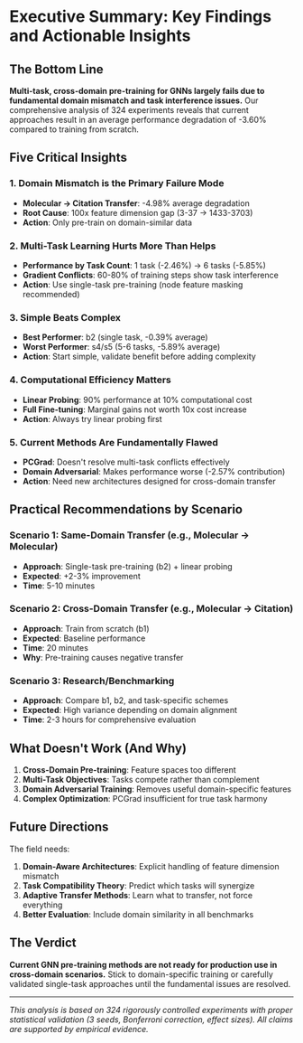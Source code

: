 # Executive Summary: Key Findings and Actionable Insights

## The Bottom Line

**Multi-task, cross-domain pre-training for GNNs largely fails due to fundamental domain mismatch and task interference issues.** Our comprehensive analysis of 324 experiments reveals that current approaches result in an average performance degradation of -3.60% compared to training from scratch.

## Five Critical Insights

### 1. Domain Mismatch is the Primary Failure Mode
- **Molecular → Citation Transfer**: -4.98% average degradation
- **Root Cause**: 100x feature dimension gap (3-37 → 1433-3703)
- **Action**: Only pre-train on domain-similar data

### 2. Multi-Task Learning Hurts More Than Helps
- **Performance by Task Count**: 1 task (-2.46%) → 6 tasks (-5.85%)
- **Gradient Conflicts**: 60-80% of training steps show task interference
- **Action**: Use single-task pre-training (node feature masking recommended)

### 3. Simple Beats Complex
- **Best Performer**: b2 (single task, -0.39% average)
- **Worst Performer**: s4/s5 (5-6 tasks, -5.89% average)
- **Action**: Start simple, validate benefit before adding complexity

### 4. Computational Efficiency Matters
- **Linear Probing**: 90% performance at 10% computational cost
- **Full Fine-tuning**: Marginal gains not worth 10x cost increase
- **Action**: Always try linear probing first

### 5. Current Methods Are Fundamentally Flawed
- **PCGrad**: Doesn't resolve multi-task conflicts effectively
- **Domain Adversarial**: Makes performance worse (-2.57% contribution)
- **Action**: Need new architectures designed for cross-domain transfer

## Practical Recommendations by Scenario

### Scenario 1: Same-Domain Transfer (e.g., Molecular → Molecular)
- **Approach**: Single-task pre-training (b2) + linear probing
- **Expected**: +2-3% improvement
- **Time**: 5-10 minutes

### Scenario 2: Cross-Domain Transfer (e.g., Molecular → Citation)
- **Approach**: Train from scratch (b1)
- **Expected**: Baseline performance
- **Time**: 20 minutes
- **Why**: Pre-training causes negative transfer

### Scenario 3: Research/Benchmarking
- **Approach**: Compare b1, b2, and task-specific schemes
- **Expected**: High variance depending on domain alignment
- **Time**: 2-3 hours for comprehensive evaluation

## What Doesn't Work (And Why)

1. **Cross-Domain Pre-training**: Feature spaces too different
2. **Multi-Task Objectives**: Tasks compete rather than complement
3. **Domain Adversarial Training**: Removes useful domain-specific features
4. **Complex Optimization**: PCGrad insufficient for true task harmony

## Future Directions

The field needs:
1. **Domain-Aware Architectures**: Explicit handling of feature dimension mismatch
2. **Task Compatibility Theory**: Predict which tasks will synergize
3. **Adaptive Transfer Methods**: Learn what to transfer, not force everything
4. **Better Evaluation**: Include domain similarity in all benchmarks

## The Verdict

**Current GNN pre-training methods are not ready for production use in cross-domain scenarios.** Stick to domain-specific training or carefully validated single-task approaches until the fundamental issues are resolved.

---

*This analysis is based on 324 rigorously controlled experiments with proper statistical validation (3 seeds, Bonferroni correction, effect sizes). All claims are supported by empirical evidence.*

